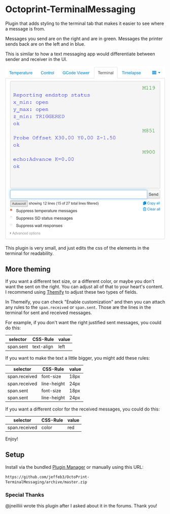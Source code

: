 # Octoprint-TerminalMessaging

Plugin that adds styling to the terminal tab that makes it easier to see where a message is from.

Messages you send are on the right and are in green. Messages the printer sends back are on the left
and in blue.

This is similar to how a text messaging app would differentiate between sender and receiver in the
UI.

![Screenshot](screenshot.png)

This plugin is very small, and just edits the css of the elements in the terminal for readability.

## More theming

If you want a different text size, or a different color, or maybe you don't want the sent on the
right. You can adjust all of that to your heart's content. I recommend using
[Themify](https://github.com/birkbjo/OctoPrint-Themeify) to adjust these two types of fields.

In Themeify, you can check "Enable customization" and then you can attach any rules to the
`span.received` or `span.sent`. Those are the lines in the terminal for sent and received messages.

For example, if you don't want the right justified sent messages, you could do this:

|selector|CSS-Rule|value|
|-|-|-|
|span.sent|text-align|left|

If you want to make the text a little bigger, you might add these rules:

|selector|CSS-Rule|value|
|-|-|-|
|span.received|font-size|18px|
|span.received|line-height|24px|
|span.sent|font-size|18px|
|span.sent|line-height|24px|

If you want a different color for the received messages, you could do this:

|selector|CSS-Rule|value|
|-|-|-|
|span.received|color|red|

Enjoy!

## Setup

Install via the bundled [Plugin Manager](https://github.com/foosel/OctoPrint/wiki/Plugin:-Plugin-Manager)
or manually using this URL:

    https://github.com/jeffeb3/OctoPrint-TerminalMessaging/archive/master.zip

### Special Thanks

@jneilliii wrote this plugin after I asked about it in the forums. Thank you!

